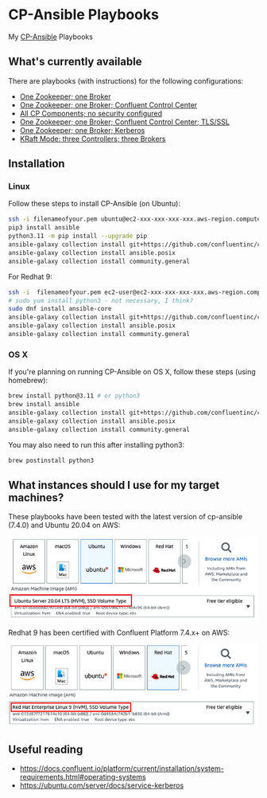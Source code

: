 # CP-Ansible Playbooks

My [CP-Ansible](https://docs.confluent.io/ansible/current/overview.html) Playbooks

## What's currently available

There are playbooks (with instructions) for the following configurations:

- [One Zookeeper; one Broker](one-zk-one-broker/README.md)
- [One Zookeeper; one Broker; Confluent Control Center](one-zk-one-broker-c3/README.md)
- [All CP Components; no security configured](full-cluster-no-security/README.md)
- [One Zookeeper; one Broker; Confluent Control Center; TLS/SSL](one-zk-one-broker-c3-tls/README.md)
- [One Zookeeper; one Broker; Kerberos](one-zk-one-broker-kerberos/README.md)
- [KRaft Mode: three Controllers; three Brokers](three-controllers-three-brokers-kraft/README.md)

## Installation

### Linux

Follow these steps to install CP-Ansible (on Ubuntu):

```bash
ssh -i filenameofyour.pem ubuntu@ec2-xxx-xxx-xxx-xxx.aws-region.compute.amazonaws.com
pip3 install ansible
python3.11 -m pip install --upgrade pip
ansible-galaxy collection install git+https://github.com/confluentinc/cp-ansible.git
ansible-galaxy collection install ansible.posix
ansible-galaxy collection install community.general
```

For Redhat 9:

```bash
ssh -i  filenameofyour.pem ec2-user@ec2-xxx-xxx-xxx-xxx.aws-region.compute.amazonaws.com
# sudo yum install python3 - not necessary, I think?
sudo dnf install ansible-core
ansible-galaxy collection install git+https://github.com/confluentinc/cp-ansible.git
ansible-galaxy collection install ansible.posix
ansible-galaxy collection install community.general
```

### OS X

If you're planning on running CP-Ansible on OS X, follow these steps (using homebrew):

```bash
brew install python@3.11 # or python3
brew install ansible
ansible-galaxy collection install git+https://github.com/confluentinc/cp-ansible.git
ansible-galaxy collection install ansible.posix
ansible-galaxy collection install community.general
```

You may also need to run this after installing python3:

```bash
brew postinstall python3
```

## What instances should I use for my target machines?

These playbooks have been tested with the latest version of cp-ansible (7.4.0) and Ubuntu 20.04 on AWS:

![Ubuntu 20.04](img/compatible-instance.png)

Redhat 9 has been certified with Confluent Platform 7.4.x+ on AWS:

![RHEL 9](img/compatible-instance-rhel.png)

## Useful reading

- <https://docs.confluent.io/platform/current/installation/system-requirements.html#operating-systems>
- <https://ubuntu.com/server/docs/service-kerberos>
